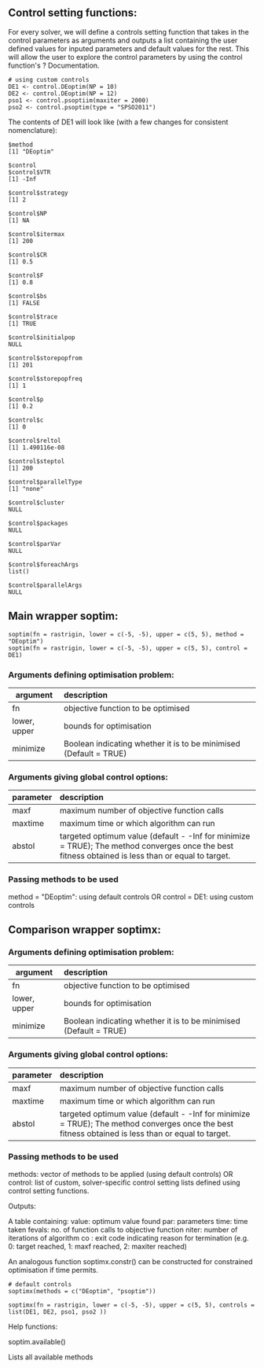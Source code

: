 ## Control setting functions:
For every solver, we will define a controls setting function that takes in the control parameters as arguments and outputs a list containing the user defined values for inputed parameters and default values for the rest. 
This will allow the user to explore the control parameters by using the control function's ? Documentation.

```
# using custom controls
DE1 <- control.DEoptim(NP = 10)
DE2 <- control.DEoptim(NP = 12)
pso1 <- control.psoptiim(maxiter = 2000)
pso2 <- control.psoptim(type = "SPSO2011")
```

The contents of DE1 will look like (with a few changes for consistent nomenclature):
```
$method
[1] "DEoptim"

$control
$control$VTR
[1] -Inf

$control$strategy
[1] 2

$control$NP
[1] NA

$control$itermax
[1] 200

$control$CR
[1] 0.5

$control$F
[1] 0.8

$control$bs
[1] FALSE

$control$trace
[1] TRUE

$control$initialpop
NULL

$control$storepopfrom
[1] 201

$control$storepopfreq
[1] 1

$control$p
[1] 0.2

$control$c
[1] 0

$control$reltol
[1] 1.490116e-08

$control$steptol
[1] 200

$control$parallelType
[1] "none"

$control$cluster
NULL

$control$packages
NULL

$control$parVar
NULL

$control$foreachArgs
list()

$control$parallelArgs
NULL

```


## Main wrapper soptim:

```
soptim(fn = rastrigin, lower = c(-5, -5), upper = c(5, 5), method = "DEoptim")
soptim(fn = rastrigin, lower = c(-5, -5), upper = c(5, 5), control = DE1)
```

### Arguments defining optimisation problem:

| argument | description |
| -- | :-- |
|fn | objective function to be optimised |
|lower, upper| bounds for optimisation |
|minimize| Boolean indicating whether it is to be minimised (Default = TRUE)|

### Arguments giving global control options:
| parameter | description |
| -- | :-- |
|maxf| maximum number of objective function calls|
|maxtime| maximum time or which algorithm can run|
|abstol | targeted optimum value (default - -Inf for minimize = TRUE); The method converges once the best fitness obtained is less than or equal to target.|

### Passing methods to be used
method = "DEoptim": using default controls
OR
control = DE1: using custom controls

## Comparison wrapper soptimx:

### Arguments defining optimisation problem:

| argument | description |
| -- | :-- |
|fn | objective function to be optimised|
|lower, upper| bounds for optimisation|
|minimize| Boolean indicating whether it is to be minimised (Default = TRUE)|

### Arguments giving global control options:
| parameter | description |
| -- | :-- |
|maxf| maximum number of objective function calls|
|maxtime| maximum time or which algorithm can run|
|abstol | targeted optimum value (default - -Inf for minimize = TRUE); The method converges once the best fitness obtained is less than or equal to target.|

### Passing methods to be used
methods: vector of methods to be applied (using default controls)
OR
control: list of custom, solver-specific control setting lists defined using control setting functions.

Outputs:

A table containing:
value: optimum value found
par: parameters
time: time taken 
fevals: no. of function calls to objective function
niter: number of iterations of algorithm
co : exit code indicating reason for termination (e.g. 0: target reached, 1: maxf reached, 2: maxiter reached)

An analogous function soptimx.constr() can be constructed for constrained optimisation if time permits.


```
# default controls
soptimx(methods = c("DEoptim", "psoptim"))
```

```
soptimx(fn = rastrigin, lower = c(-5, -5), upper = c(5, 5), controls = list(DE1, DE2, pso1, pso2 ))
```



Help functions:

soptim.available()

Lists all available methods






















